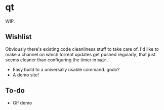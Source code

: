 # qt

WIP.

## Wishlist

Obviously there's existing code cleanliness stuff to take care of. I'd like to make a channel on which torrent updates get pushed regularly; that just seems cleaner than configuring the timer in `main`.

+ Easy build to a universally usable command. godo?
+ A demo site!

## To-do

+ Gif demo
